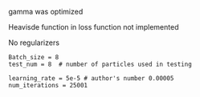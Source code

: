 gamma was optimized

Heavisde function in loss function not implemented

No regularizers

```
Batch_size = 8 
test_num = 8  # number of particles used in testing

learning_rate = 5e-5 # author's number 0.00005
num_iterations = 25001
```
